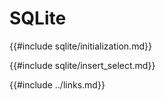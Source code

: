 # SQLite

{{#include sqlite/initialization.md}}

{{#include sqlite/insert_select.md}}

{{#include ../links.md}}
